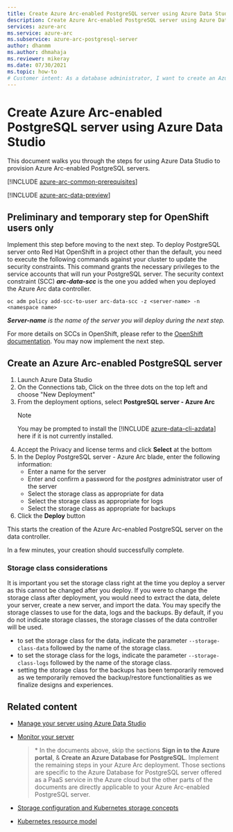 ```yaml
---
title: Create Azure Arc-enabled PostgreSQL server using Azure Data Studio
description: Create Azure Arc-enabled PostgreSQL server using Azure Data Studio
services: azure-arc
ms.service: azure-arc
ms.subservice: azure-arc-postgresql-server
author: dhanmm
ms.author: dhmahaja
ms.reviewer: mikeray
ms.date: 07/30/2021
ms.topic: how-to
# Customer intent: As a database administrator, I want to create an Azure Arc-enabled PostgreSQL server using Azure Data Studio, so that I can manage a cloud-native PostgreSQL instance within an on-premises or multi-cloud environment.
---
```


# Create Azure Arc-enabled PostgreSQL server using Azure Data Studio

This document walks you through the steps for using Azure Data Studio to provision Azure Arc-enabled PostgreSQL servers.

[!INCLUDE [azure-arc-common-prerequisites](./includes/azure-arc-common-prerequisites.md)]

[!INCLUDE [azure-arc-data-preview](./includes/azure-arc-data-preview.md)]

## Preliminary and temporary step for OpenShift users only

Implement this step before moving to the next step. To deploy PostgreSQL server onto Red Hat OpenShift in a project other than the default, you need to execute the following commands against your cluster to update the security constraints. This command grants the necessary privileges to the service accounts that will run your PostgreSQL server. The security context constraint (SCC) **_arc-data-scc_** is the one you added when you deployed the Azure Arc data controller.

```console
oc adm policy add-scc-to-user arc-data-scc -z <server-name> -n <namespace name>
```

_**Server-name** is the name of the server you will deploy during the next step._
   
For more details on SCCs in OpenShift, please refer to the [OpenShift documentation](https://docs.openshift.com/container-platform/4.2/authentication/managing-security-context-constraints.html).
You may now implement the next step.

## Create an Azure Arc-enabled PostgreSQL server

1. Launch Azure Data Studio
1. On the Connections tab, Click on the three dots on the top left and choose "New Deployment"
1. From the deployment options, select **PostgreSQL server - Azure Arc**
    >[!NOTE]
    > You may be prompted to install the [!INCLUDE [azure-data-cli-azdata](./includes/azure-data-cli-azdata.md)] here if it is not currently installed.
1. Accept the Privacy and license terms and click **Select** at the bottom
1. In the Deploy PostgreSQL server - Azure Arc blade, enter the following information:
   - Enter a name for the server
   - Enter and confirm a password for the _postgres_ administrator user of the server
   - Select the storage class as appropriate for data
   - Select the storage class as appropriate for logs
   - Select the storage class as appropriate for backups
1. Click the **Deploy** button

This starts the creation of the Azure Arc-enabled PostgreSQL server on the data controller.

In a few minutes, your creation should successfully complete.

### Storage class considerations
 
It is important you set the storage class right at the time you deploy a server as this cannot be changed after you deploy. If you were to change the storage class after deployment, you would need to extract the data, delete your server, create a new server, and import the data. You may specify the storage classes to use for the data, logs and the backups. By default, if you do not indicate storage classes, the storage classes of the data controller will be used.
   
   - to set the storage class for the data, indicate the parameter `--storage-class-data` followed by the name of the storage class.
   - to set the storage class for the logs, indicate the parameter `--storage-class-logs` followed by the name of the storage class.
   - setting the storage class for the backups has been temporarily removed as we temporarily removed the backup/restore functionalities as we finalize designs and experiences.


## Related content
- [Manage your server using Azure Data Studio](manage-postgresql-server-with-azure-data-studio.md)
- [Monitor your server](monitor-grafana-kibana.md)

    > \* In the documents above, skip the sections **Sign in to the Azure portal**, & **Create an Azure Database for PostgreSQL**. Implement the remaining steps in your Azure Arc deployment. Those sections are specific to the Azure Database for PostgreSQL server offered as a PaaS service in the Azure cloud but the other parts of the documents are directly applicable to your Azure Arc-enabled PostgreSQL server.

- [Storage configuration and Kubernetes storage concepts](storage-configuration.md)
- [Kubernetes resource model](https://github.com/kubernetes/design-proposals-archive/blob/main/scheduling/resources.md#resource-quantities)
